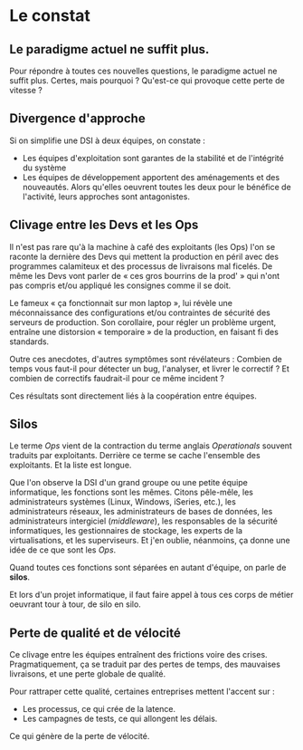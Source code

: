 # Le constat

## Le paradigme actuel ne suffit plus.
Pour répondre à toutes ces nouvelles questions, le paradigme actuel ne suffit plus. Certes, mais pourquoi ? Qu'est-ce qui provoque cette perte de vitesse ?

## Divergence d'approche
Si on simplifie une DSI à deux équipes, on constate :
- Les équipes d'exploitation sont garantes de la stabilité et de l'intégrité du système
- Les équipes de développement apportent des aménagements et des nouveautés.
Alors qu'elles oeuvrent toutes les deux pour le bénéfice de l'activité, leurs approches sont antagonistes.

## Clivage entre les Devs et les Ops
Il n'est pas rare qu'à la machine à café des exploitants (les Ops) l'on se raconte la dernière des Devs qui mettent la production en péril avec des programmes calamiteux et des processus de livraisons mal ficelés.
De même les Devs vont parler de « ces gros bourrins de la prod' » qui n'ont pas compris et/ou appliqué les consignes comme il se doit.

Le fameux « ça fonctionnait sur mon laptop », lui révèle une méconnaissance des configurations et/ou contraintes de sécurité des serveurs de production.
Son corollaire, pour régler un problème urgent, entraîne une distorsion « temporaire » de la production, en faisant fi des standards.

Outre ces anecdotes, d'autres symptômes sont révélateurs :
Combien de temps vous faut-il pour détecter un bug, l'analyser, et livrer le correctif ?
Et combien de correctifs faudrait-il pour ce même incident ?

Ces résultats sont directement liés à la coopération entre équipes.

## Silos
Le terme _Ops_ vient de la contraction du terme anglais  _Operationals_ souvent traduits par exploitants. Derrière ce terme se cache l'ensemble des exploitants. Et la liste est longue.

Que l'on observe la DSI d'un grand groupe ou une petite équipe informatique, les fonctions sont les mêmes. Citons pêle-mêle, les administrateurs systèmes (Linux, Windows, iSeries, etc.), les administrateurs réseaux, les administrateurs de bases de données, les administrateurs intergiciel (_middleware_), les responsables de la sécurité informatiques, les gestionnaires de stockage, les experts de la virtualisations, et les superviseurs. Et j'en oublie, néanmoins, ça donne une idée de ce que sont les _Ops_.

Quand toutes ces fonctions sont séparées en autant d'équipe, on parle de **silos**.

Et lors d'un projet informatique, il faut faire appel à tous ces corps de métier oeuvrant tour à tour, de silo en silo.

## Perte de qualité et de vélocité
Ce clivage entre les équipes entraînent des frictions voire des crises.
Pragmatiquement, ça se traduit par des pertes de temps, des mauvaises livraisons, et une perte globale de qualité.

Pour rattraper cette qualité, certaines entreprises mettent l'accent sur :
- Les processus, ce qui crée de la latence.
- Les campagnes de tests, ce qui allongent les délais.

Ce qui génère de la perte de vélocité.

